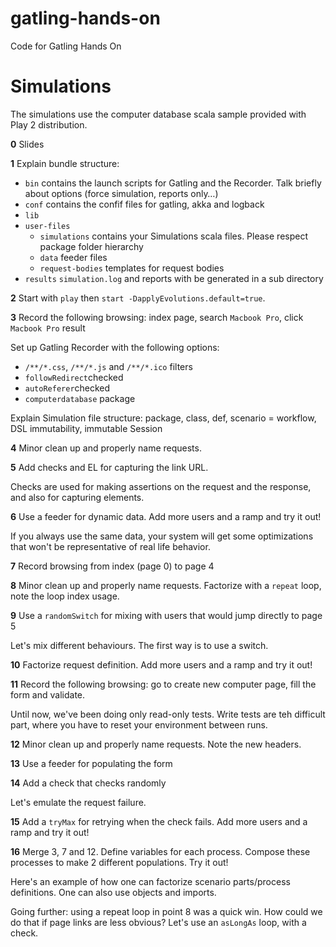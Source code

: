 gatling-hands-on
================

Code for Gatling Hands On


Simulations
===========

The simulations use the computer database scala sample provided with Play 2 distribution.

**0** Slides

**1** Explain bundle structure:

* `bin` contains the launch scripts for Gatling and the Recorder. Talk briefly about options (force simulation, reports only…)
* `conf` contains the confif files for gatling, akka and logback
* `lib`
* `user-files`
  * `simulations` contains your Simulations scala files. Please respect package folder hierarchy
  * `data` feeder files
  * `request-bodies` templates for request bodies
* `results` `simulation.log` and reports with be generated in a sub directory

**2** Start with `play` then `start -DapplyEvolutions.default=true`.

**3** Record the following browsing: index page, search `Macbook Pro`, click `Macbook Pro` result

Set up Gatling Recorder with the following options:

* `/**/*.css`, `/**/*.js` and `/**/*.ico` filters
* `followRedirect`checked
* `autoReferer`checked
* `computerdatabase` package

Explain Simulation file structure: package, class, def, scenario = workflow, DSL immutability, immutable Session

**4** Minor clean up and properly name requests.

**5** Add checks and EL for capturing the link URL.

Checks are used for making assertions on the request and the response, and also for capturing elements.

**6** Use a feeder for dynamic data. Add more users and a ramp and try it out!

If you always use the same data, your system will get some optimizations that won't be representative of real life behavior.

**7** Record browsing from index (page 0) to page 4

**8** Minor clean up and properly name requests. Factorize with a `repeat` loop, note the loop index usage.

**9** Use a `randomSwitch` for mixing with users that would jump directly to page 5

Let's mix different behaviours. The first way is to use a switch.

**10** Factorize request definition. Add more users and a ramp and try it out!

**11** Record the following browsing: go to create new computer page, fill the form and validate.

Until now, we've been doing only read-only tests. Write tests are teh difficult part, where you have to reset your environment between runs.

**12** Minor clean up and properly name requests. Note the new headers.

**13** Use a feeder for populating the form

**14** Add a check that checks randomly

Let's emulate the request failure.

**15** Add a `tryMax` for retrying when the check fails. Add more users and a ramp and try it out!

**16** Merge 3, 7 and 12. Define variables for each process. Compose these processes to make 2 different populations. Try it out!

Here's an example of how one can factorize scenario parts/process definitions. One can also use objects and imports.

Going further: using a repeat loop in point 8 was a quick win. How could we do that if page links are less obvious? Let's use an `asLongAs` loop, with a check.
